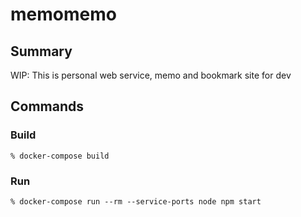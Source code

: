 # memomemo

## Summary
WIP: This is personal web service, memo and bookmark site for dev

## Commands
### Build
```
% docker-compose build
```

### Run
```
% docker-compose run --rm --service-ports node npm start
```